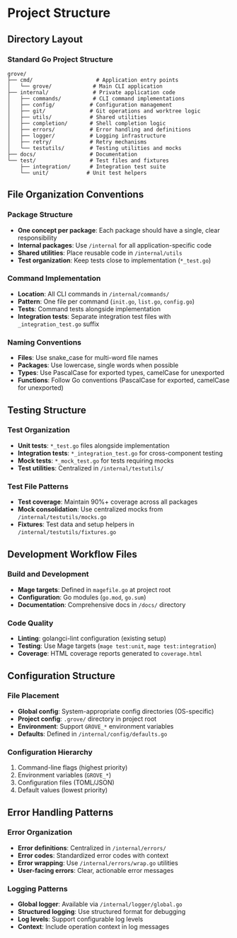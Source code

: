 # Project Structure

## Directory Layout

### Standard Go Project Structure

```
grove/
├── cmd/                    # Application entry points
│   └── grove/             # Main CLI application
├── internal/              # Private application code
│   ├── commands/          # CLI command implementations
│   ├── config/           # Configuration management
│   ├── git/              # Git operations and worktree logic
│   ├── utils/            # Shared utilities
│   ├── completion/       # Shell completion logic
│   ├── errors/           # Error handling and definitions
│   ├── logger/           # Logging infrastructure
│   ├── retry/            # Retry mechanisms
│   └── testutils/        # Testing utilities and mocks
├── docs/                 # Documentation
└── test/                 # Test files and fixtures
    ├── integration/      # Integration test suite
    └── unit/            # Unit test helpers
```

## File Organization Conventions

### Package Structure

- **One concept per package**: Each package should have a single, clear responsibility
- **Internal packages**: Use `/internal` for all application-specific code
- **Shared utilities**: Place reusable code in `/internal/utils`
- **Test organization**: Keep tests close to implementation (`*_test.go`)

### Command Implementation

- **Location**: All CLI commands in `/internal/commands/`
- **Pattern**: One file per command (`init.go`, `list.go`, `config.go`)
- **Tests**: Command tests alongside implementation
- **Integration tests**: Separate integration test files with `_integration_test.go` suffix

### Naming Conventions

- **Files**: Use snake_case for multi-word file names
- **Packages**: Use lowercase, single words when possible
- **Types**: Use PascalCase for exported types, camelCase for unexported
- **Functions**: Follow Go conventions (PascalCase for exported, camelCase for unexported)

## Testing Structure

### Test Organization

- **Unit tests**: `*_test.go` files alongside implementation
- **Integration tests**: `*_integration_test.go` for cross-component testing
- **Mock tests**: `*_mock_test.go` for tests requiring mocks
- **Test utilities**: Centralized in `/internal/testutils/`

### Test File Patterns

- **Test coverage**: Maintain 90%+ coverage across all packages
- **Mock consolidation**: Use centralized mocks from `/internal/testutils/mocks.go`
- **Fixtures**: Test data and setup helpers in `/internal/testutils/fixtures.go`

## Development Workflow Files

### Build and Development

- **Mage targets**: Defined in `magefile.go` at project root
- **Configuration**: Go modules (`go.mod`, `go.sum`)
- **Documentation**: Comprehensive docs in `/docs/` directory

### Code Quality

- **Linting**: golangci-lint configuration (existing setup)
- **Testing**: Use Mage targets (`mage test:unit`, `mage test:integration`)
- **Coverage**: HTML coverage reports generated to `coverage.html`

## Configuration Structure

### File Placement

- **Global config**: System-appropriate config directories (OS-specific)
- **Project config**: `.grove/` directory in project root
- **Environment**: Support `GROVE_*` environment variables
- **Defaults**: Defined in `/internal/config/defaults.go`

### Configuration Hierarchy

1. Command-line flags (highest priority)
2. Environment variables (`GROVE_*`)
3. Configuration files (TOML/JSON)
4. Default values (lowest priority)

## Error Handling Patterns

### Error Organization

- **Error definitions**: Centralized in `/internal/errors/`
- **Error codes**: Standardized error codes with context
- **Error wrapping**: Use `/internal/errors/wrap.go` utilities
- **User-facing errors**: Clear, actionable error messages

### Logging Patterns

- **Global logger**: Available via `/internal/logger/global.go`
- **Structured logging**: Use structured format for debugging
- **Log levels**: Support configurable log levels
- **Context**: Include operation context in log messages
